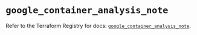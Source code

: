# `google_container_analysis_note`

Refer to the Terraform Registry for docs: [`google_container_analysis_note`](https://registry.terraform.io/providers/hashicorp/google/5.36.0/docs/resources/container_analysis_note).
